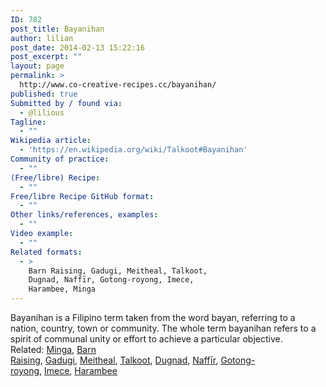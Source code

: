 ```yaml
---
ID: 782
post_title: Bayanihan
author: lilian
post_date: 2014-02-13 15:22:16
post_excerpt: ""
layout: page
permalink: >
  http://www.co-creative-recipes.cc/bayanihan/
published: true
Submitted by / found via:
  - @lilious
Tagline:
  - ""
Wikipedia article:
  - 'https://en.wikipedia.org/wiki/Talkoot#Bayanihan'
Community of practice:
  - ""
(Free/libre) Recipe:
  - ""
Free/libre Recipe GitHub format:
  - ""
Other links/references, examples:
  - ""
Video example:
  - ""
Related formats:
  - >
    Barn Raising, Gadugi, Meitheal, Talkoot,
    Dugnad, Naffīr, Gotong-royong, Imece,
    Harambee, Minga
---
```

Bayanihan is a Filipino term taken from the word bayan, referring to a nation, country, town or community. The whole term bayanihan refers to a spirit of communal unity or effort to achieve a particular objective. Related: [Minga][1], [Barn Raising][2], [Gadugi][3], [Meitheal][4], [Talkoot][5], [Dugnad][6], [Naffīr][7], [Gotong-royong][8], [Imece][9], [Harambee][10]

 [1]: http://www.co-creative-recipes.cc/recipes/minga/ "Minga"
 [2]: http://www.co-creative-recipes.cc/recipes/barn-raising/ "Barn Raising"
 [3]: http://www.co-creative-recipes.cc/recipes/gadugi/ "Gadugi"
 [4]: http://www.co-creative-recipes.cc/recipes/meitheal/ "Meitheal"
 [5]: http://www.co-creative-recipes.cc/recipes/talkoot/ "Talkoot"
 [6]: http://www.co-creative-recipes.cc/recipes/dugnad/ "Dugnad"
 [7]: http://www.co-creative-recipes.cc/recipes/naffir/ "Naffīr"
 [8]: http://www.co-creative-recipes.cc/recipes/gotong-royong/ "Gotong-royong"
 [9]: http://www.co-creative-recipes.cc/recipes/imece/ "Imece"
 [10]: http://www.co-creative-recipes.cc/recipes/harambee/ "Harambee"